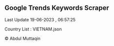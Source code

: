

## Google Trends Keywords Scraper 
 
Last Update 19-06-2023 , 06:57:25

Country List :
VIETNAM.json



© Abdul Muttaqin 
